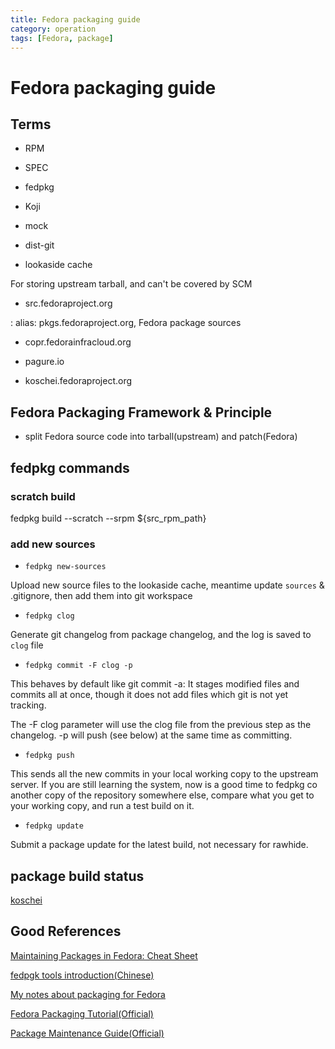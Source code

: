 ```yaml
---
title: Fedora packaging guide
category: operation
tags: [Fedora, package]
---
```


# Fedora packaging guide

## Terms

- RPM

- SPEC

- fedpkg

- Koji

- mock

- dist-git

- lookaside cache

For storing upstream tarball, and can't be covered by SCM

- src.fedoraproject.org

: alias: pkgs.fedoraproject.org, Fedora package sources

- copr.fedorainfracloud.org

- pagure.io

- koschei.fedoraproject.org

## Fedora Packaging Framework & Principle

- split Fedora source code into tarball(upstream) and patch(Fedora)


## fedpkg commands

### scratch build

fedpkg build --scratch --srpm ${src_rpm_path}

### add new sources

- `fedpkg new-sources`

Upload new source files to the lookaside cache, meantime update `sources`
& .gitignore, then add them into git workspace

- `fedpkg clog`

Generate git changelog from package changelog, and the log is saved to `clog`
file

- `fedpkg commit -F clog -p`

This behaves by default like git commit -a: It stages modified files and commits
all at once, though it does not add files which git is not yet tracking.

The -F clog parameter will use the clog file from the previous step as the changelog.
-p will push (see below) at the same time as committing. 

- `fedpkg push`

This sends all the new commits in your local working copy to the upstream server.
If you are still learning the system, now is a good time to fedpkg co another copy
of the repository somewhere else, compare what you get to your working copy, and
run a test build on it.

- `fedpkg update`

Submit a package update for the latest build, not necessary for rawhide.


## package build status

[koschei](https://koschei.fedoraproject.org/)


## Good References

[Maintaining Packages in Fedora: Cheat Sheet](https://github.com/i386x/pubdocs/blob/main/fedpkg-HOWTO.md)

[fedpgk tools introduction(Chinese)](https://blog.csdn.net/renajia/article/details/45840545)

[My notes about packaging for Fedora](https://lenkaseg.github.io/packaging/)

[Fedora Packaging Tutorial(Official)](https://docs.fedoraproject.org/en-US/package-maintainers/Packaging_Tutorial/)

[Package Maintenance Guide(Official)](https://docs.fedoraproject.org/en-US/package-maintainers/Package_Maintenance_Guide/)

